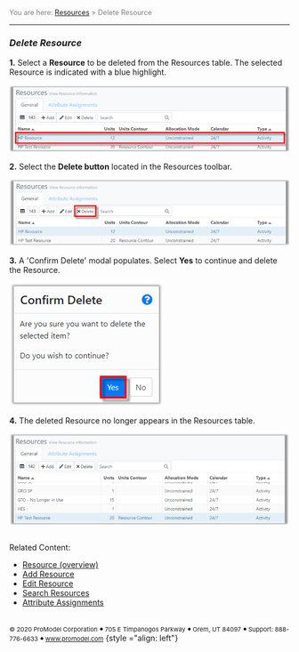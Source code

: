 ﻿
<span style="color:grey">
<span style="font-size:12.5px">

You are here: [Resources](C:/_git/ProModelAutodeskEdition/PorfolioSimulator.Help/wwwroot/Help/Docs/Resources/Resources.md) > Delete Resource

</span>
</span></span>

----
### _Delete Resource_ 
<span style="font-size:14px">

**1.** Select a **Resource** to be deleted from the Resources table. The selected Resource is indicated with a blue highlight.

![Select Resource](SelectResource1.png "Resources Table")

**2.** Select the **Delete button** located in the Resources toolbar.

![Delete Button](DeleteButton.png "Resources Table - Delete Resource")

**3.** A 'Confirm Delete' modal populates. Select **Yes** to continue and delete the Resource.

![Delete Resource](DeleteResource.png "Confirm Delete Modal")

**4.** The deleted Resource no longer appears in the Resources table.

![Resource Removed](ResourceRemoved.png "Updated Resources Table")

##
Related Content:
* [Resource (overview)](C:/_git/ProModelAutodeskEdition/PorfolioSimulator.Help/wwwroot/Help/Docs/Resources/Resources.md)
* [Add Resource](C:/_git/ProModelAutodeskEdition/PorfolioSimulator.Help/wwwroot/Help/Docs/Resources/AddResource/AddResource.md)
* [Edit Resource](C:/_git/ProModelAutodeskEdition/PorfolioSimulator.Help/wwwroot/Help/Docs/Resources/EditResource/EditResource.md)
* [Search Resources](C:/_git/ProModelAutodeskEdition/PorfolioSimulator.Help/wwwroot/Help/Docs/Resources/SearchResources/SearchResources.md)
* [Attribute Assignments](C:/_git/ProModelAutodeskEdition/PorfolioSimulator.Help/wwwroot/Help/Docs/Resources/AttributeAssignments/AttributeAssignments.md)
</span>

##

 <span style="font-size:11px"> &copy; 2020 ProModel Corporation ![dot](dot1.png) 705 E Timpanogos Parkway ![dot](dot1.png) Orem, UT 84097 ![dot](dot1.png) Support: 888-776-6633 ![dot](dot1.png) www.promodel.com</span> {style ="align: left"}

